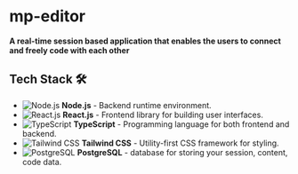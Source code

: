 # mp-editor

**A real-time session based application that enables the users to connect and freely code with each other**


## Tech Stack 🛠️

- ![Node.js](https://img.shields.io/badge/-Node.js-339933?logo=node.js&logoColor=white) **Node.js** - Backend runtime environment.
- ![React.js](https://img.shields.io/badge/-React.js-61DAFB?logo=react&logoColor=white) **React.js** - Frontend library for building user interfaces.
- ![TypeScript](https://img.shields.io/badge/TypeScript-007ACC?logo=typescript&logoColor=white) **TypeScript** - Programming language for both frontend and backend.
- ![Tailwind CSS](https://img.shields.io/badge/-Tailwind_CSS-38B2AC?logo=tailwind-css&logoColor=white) **Tailwind CSS** - Utility-first CSS framework for styling.
- ![PostgreSQL](https://img.shields.io/badge/PostgreSQL-316192?logo=postgresql&logoColor=white) **PostgreSQL** - database for storing your session, content, code data.
